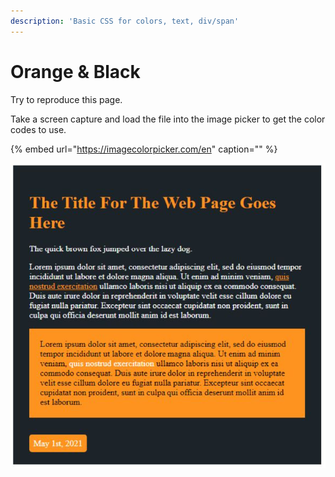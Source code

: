 ```yaml
---
description: 'Basic CSS for colors, text, div/span'
---
```


# Orange & Black

Try to reproduce this page.

Take a screen capture and load the file into the image picker to get the color codes to use.

{% embed url="https://imagecolorpicker.com/en" caption="" %}

![](../.gitbook/assets/image%20%28151%29.png)

